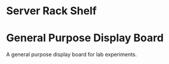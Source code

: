 # Server Rack Shelf

# General Purpose Display Board
 A general purpose display board for lab experiments.
